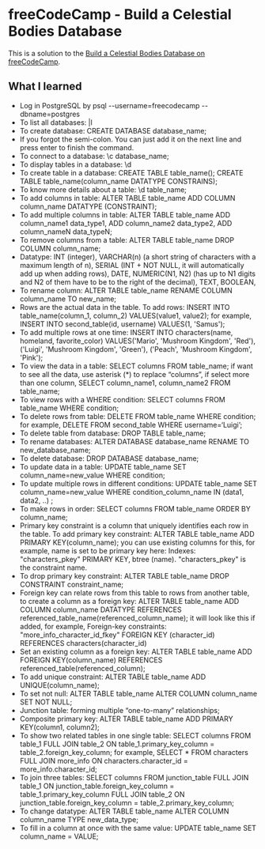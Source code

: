 # freeCodeCamp - Build a Celestial Bodies Database

This is a solution to the [Build a Celestial Bodies Database on freeCodeCamp](https://www.freecodecamp.org/learn/relational-database/build-a-celestial-bodies-database-project/build-a-celestial-bodies-database).

## What I learned
- Log in PostgreSQL by psql --username=freecodecamp --dbname=postgres
- To list all databases: |l
- To create database: CREATE DATABASE database_name;
- If you forgot the semi-colon. You can just add it on the next line and press enter to finish the command. 
- To connect to a database: \c database_name;
- To display tables in a database: \d
- To create table in a database: CREATE TABLE table_name(); CREATE TABLE table_name(column_name DATATYPE CONSTRAINS);
- To know more details about a table: \d table_name;
- To add columns in table: ALTER TABLE table_name ADD COLUMN column_name DATATYPE (CONSTRAINT);
- To add multiple columns in table: ALTER TABLE table_name ADD column_name1 data_type1, ADD column_name2 data_type2, ADD column_nameN data_typeN;
- To remove columns from a table: ALTER TABLE table_name DROP COLUMN column_name;
- Datatype: INT (integer), VARCHAR(n) (a short string of characters with a maximum length of n), SERIAL (INT + NOT NULL, it will automatically add up when adding rows), DATE, NUMERIC(N1, N2) (has up to N1 digits and N2 of them have to be to the right of the decimal), TEXT, BOOLEAN, 
- To rename column: ALTER TABLE table_name RENAME COLUMN column_name TO new_name;
- Rows are the actual data in the table. To add rows: INSERT INTO table_name(column_1, column_2) VALUES(value1, value2); for example, INSERT INTO second_table(id, username) VALUES(1, 'Samus');
- To add multiple rows at one time: INSERT INTO characters(name, homeland, favorite_color) VALUES('Mario', 'Mushroom Kingdom', 'Red'), ('Luigi', 'Mushroom Kingdom', 'Green'), ('Peach', 'Mushroom Kingdom', 'Pink');
- To view the data in a table: SELECT columns FROM table_name; if want to see all the data, use asterisk (*) to replace “columns”, if select more than one column, SELECT column_name1, column_name2 FROM table_name;
- To view rows with a WHERE condition: SELECT columns FROM table_name WHERE condition;
- To delete rows from table: DELETE FROM table_name WHERE condition; for example, DELETE FROM second_table WHERE username=‘Luigi’;
- To delete table from database: DROP TABLE table_name;
- To rename databases: ALTER DATABASE database_name RENAME TO new_database_name;
- To delete database: DROP DATABASE database_name;
- To update data in a table: UPDATE table_name SET column_name=new_value WHERE condition;
- To update multiple rows in different conditions: UPDATE table_name SET column_name=new_value WHERE condition_column_name IN (data1, data2, ..) ;
- To make rows in order: SELECT columns FROM table_name ORDER BY column_name;
- Primary key constraint is a column that uniquely identifies each row in the table. To add primary key constraint: ALTER TABLE table_name ADD PRIMARY KEY(column_name); you can use existing columns for this, for example, name is set to be primary key here: Indexes: "characters_pkey" PRIMARY KEY, btree (name). "characters_pkey" is the constraint name.
- To drop primary key constraint: ALTER TABLE table_name DROP CONSTRAINT constraint_name;
- Foreign key can relate rows from this table to rows from another table, to create a column as a foreign key: ALTER TABLE table_name ADD COLUMN column_name DATATYPE REFERENCES referenced_table_name(referenced_column_name); it will look like this if added, for example, Foreign-key constraints: "more_info_character_id_fkey" FOREIGN KEY (character_id) REFERENCES characters(character_id)
- Set an existing column as a foreign key: ALTER TABLE table_name ADD FOREIGN KEY(column_name) REFERENCES referenced_table(referenced_column);
- To add unique constraint: ALTER TABLE table_name ADD UNIQUE(column_name);
- To set not null: ALTER TABLE table_name ALTER COLUMN column_name SET NOT NULL;
- Junction table: forming multiple “one-to-many” relationships;
- Composite primary key: ALTER TABLE table_name ADD PRIMARY KEY(column1, column2);
- To show two related tables in one single table: SELECT columns FROM table_1 FULL JOIN table_2 ON table_1.primary_key_column = table_2.foreign_key_column; for example, SELECT * FROM characters FULL JOIN more_info ON characters.character_id = more_info.character_id;
- To join three tables: SELECT columns FROM junction_table FULL JOIN table_1 ON junction_table.foreign_key_column = table_1.primary_key_column FULL JOIN table_2 ON junction_table.foreign_key_column = table_2.primary_key_column;
- To change datatype: ALTER TABLE table_name ALTER COLUMN column_name TYPE new_data_type;
- To fill in a column at once with the same value: UPDATE table_name SET column_name = VALUE;
